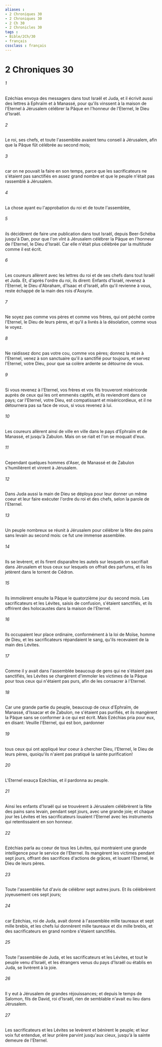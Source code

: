 ```yaml
---
aliases : 
- 2 Chroniques 30
- 2 Chroniques 30
- 2 Ch 30
- 2 Chronicles 30
tags : 
- Bible/2Ch/30
- français
cssclass : français
---
```


# 2 Chroniques 30

###### 1
Ezéchias envoya des messagers dans tout Israël et Juda, et il écrivit aussi des lettres à Ephraïm et à Manassé, pour qu'ils vinssent à la maison de l'Eternel à Jérusalem célébrer la Pâque en l'honneur de l'Eternel, le Dieu d'Israël.
###### 2
Le roi, ses chefs, et toute l'assemblée avaient tenu conseil à Jérusalem, afin que la Pâque fût célébrée au second mois;
###### 3
car on ne pouvait la faire en son temps, parce que les sacrificateurs ne s'étaient pas sanctifiés en assez grand nombre et que le peuple n'était pas rassemblé à Jérusalem.
###### 4
La chose ayant eu l'approbation du roi et de toute l'assemblée,
###### 5
ils décidèrent de faire une publication dans tout Israël, depuis Beer-Schéba jusqu'à Dan, pour que l'on vînt à Jérusalem célébrer la Pâque en l'honneur de l'Eternel, le Dieu d'Israël. Car elle n'était plus célébrée par la multitude comme il est écrit.
###### 6
Les coureurs allèrent avec les lettres du roi et de ses chefs dans tout Israël et Juda. Et, d'après l'ordre du roi, ils dirent: Enfants d'Israël, revenez à l'Eternel, le Dieu d'Abraham, d'Isaac et d'Israël, afin qu'il revienne à vous, reste échappé de la main des rois d'Assyrie.
###### 7
Ne soyez pas comme vos pères et comme vos frères, qui ont péché contre l'Eternel, le Dieu de leurs pères, et qu'il a livrés à la désolation, comme vous le voyez.
###### 8
Ne raidissez donc pas votre cou, comme vos pères; donnez la main à l'Eternel, venez à son sanctuaire qu'il a sanctifié pour toujours, et servez l'Eternel, votre Dieu, pour que sa colère ardente se détourne de vous.
###### 9
Si vous revenez à l'Eternel, vos frères et vos fils trouveront miséricorde auprès de ceux qui les ont emmenés captifs, et ils reviendront dans ce pays; car l'Eternel, votre Dieu, est compatissant et miséricordieux, et il ne détournera pas sa face de vous, si vous revenez à lui.
###### 10
Les coureurs allèrent ainsi de ville en ville dans le pays d'Ephraïm et de Manassé, et jusqu'à Zabulon. Mais on se riait et l'on se moquait d'eux.
###### 11
Cependant quelques hommes d'Aser, de Manassé et de Zabulon s'humilièrent et vinrent à Jérusalem.
###### 12
Dans Juda aussi la main de Dieu se déploya pour leur donner un même coeur et leur faire exécuter l'ordre du roi et des chefs, selon la parole de l'Eternel.
###### 13
Un peuple nombreux se réunit à Jérusalem pour célébrer la fête des pains sans levain au second mois: ce fut une immense assemblée.
###### 14
Ils se levèrent, et ils firent disparaître les autels sur lesquels on sacrifiait dans Jérusalem et tous ceux sur lesquels on offrait des parfums, et ils les jetèrent dans le torrent de Cédron.
###### 15
Ils immolèrent ensuite la Pâque le quatorzième jour du second mois. Les sacrificateurs et les Lévites, saisis de confusion, s'étaient sanctifiés, et ils offrirent des holocaustes dans la maison de l'Eternel.
###### 16
Ils occupaient leur place ordinaire, conformément à la loi de Moïse, homme de Dieu, et les sacrificateurs répandaient le sang, qu'ils recevaient de la main des Lévites.
###### 17
Comme il y avait dans l'assemblée beaucoup de gens qui ne s'étaient pas sanctifiés, les Lévites se chargèrent d'immoler les victimes de la Pâque pour tous ceux qui n'étaient pas purs, afin de les consacrer à l'Eternel.
###### 18
Car une grande partie du peuple, beaucoup de ceux d'Ephraïm, de Manassé, d'Issacar et de Zabulon, ne s'étaient pas purifiés, et ils mangèrent la Pâque sans se conformer à ce qui est écrit. Mais Ezéchias pria pour eux, en disant: Veuille l'Eternel, qui est bon, pardonner
###### 19
tous ceux qui ont appliqué leur coeur à chercher Dieu, l'Eternel, le Dieu de leurs pères, quoiqu'ils n'aient pas pratiqué la sainte purification!
###### 20
L'Eternel exauça Ezéchias, et il pardonna au peuple.
###### 21
Ainsi les enfants d'Israël qui se trouvèrent à Jérusalem célébrèrent la fête des pains sans levain, pendant sept jours, avec une grande joie; et chaque jour les Lévites et les sacrificateurs louaient l'Eternel avec les instruments qui retentissaient en son honneur.
###### 22
Ezéchias parla au coeur de tous les Lévites, qui montraient une grande intelligence pour le service de l'Eternel. Ils mangèrent les victimes pendant sept jours, offrant des sacrifices d'actions de grâces, et louant l'Eternel, le Dieu de leurs pères.
###### 23
Toute l'assemblée fut d'avis de célébrer sept autres jours. Et ils célébrèrent joyeusement ces sept jours;
###### 24
car Ezéchias, roi de Juda, avait donné à l'assemblée mille taureaux et sept mille brebis, et les chefs lui donnèrent mille taureaux et dix mille brebis, et des sacrificateurs en grand nombre s'étaient sanctifiés.
###### 25
Toute l'assemblée de Juda, et les sacrificateurs et les Lévites, et tout le peuple venu d'Israël, et les étrangers venus du pays d'Israël ou établis en Juda, se livrèrent à la joie.
###### 26
Il y eut à Jérusalem de grandes réjouissances; et depuis le temps de Salomon, fils de David, roi d'Israël, rien de semblable n'avait eu lieu dans Jérusalem.
###### 27
Les sacrificateurs et les Lévites se levèrent et bénirent le peuple; et leur voix fut entendue, et leur prière parvint jusqu'aux cieux, jusqu'à la sainte demeure de l'Eternel.
